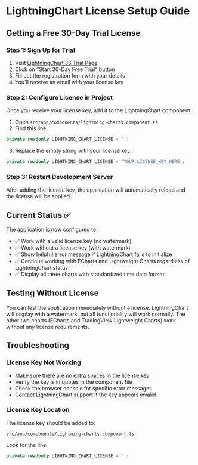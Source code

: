 # LightningChart License Setup Guide

## Getting a Free 30-Day Trial License

### Step 1: Sign Up for Trial
1. Visit [LightningChart JS Trial Page](https://lightningchart.com/js-charts/)
2. Click on "Start 30-Day Free Trial" button
3. Fill out the registration form with your details
4. You'll receive an email with your license key

### Step 2: Configure License in Project
Once you receive your license key, add it to the LightningChart component:

1. Open `src/app/components/lightning-charts.component.ts`
2. Find this line:
```typescript
private readonly LIGHTNING_CHART_LICENSE = '';
```
3. Replace the empty string with your license key:
```typescript
private readonly LIGHTNING_CHART_LICENSE = 'YOUR_LICENSE_KEY_HERE';
```

### Step 3: Restart Development Server
After adding the license key, the application will automatically reload and the license will be applied.

## Current Status ✅
The application is now configured to:
- ✅ Work with a valid license key (no watermark)
- ✅ Work without a license key (with watermark)
- ✅ Show helpful error message if LightningChart fails to initialize
- ✅ Continue working with ECharts and Lightweight Charts regardless of LightningChart status
- ✅ Display all three charts with standardized time data format

## Testing Without License
You can test the application immediately without a license. LightningChart will display with a watermark, but all functionality will work normally. The other two charts (ECharts and TradingView Lightweight Charts) work without any license requirements.

## Troubleshooting

### License Key Not Working
- Make sure there are no extra spaces in the license key
- Verify the key is in quotes in the component file
- Check the browser console for specific error messages
- Contact LightningChart support if the key appears invalid

### License Key Location
The license key should be added to:
```
src/app/components/lightning-charts.component.ts
```
Look for the line:
```typescript
private readonly LIGHTNING_CHART_LICENSE = '';
```
